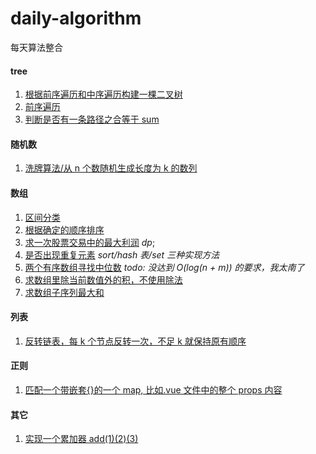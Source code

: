 # daily-algorithm

每天算法整合

#### tree

1. [根据前序遍历和中序遍历构建一棵二叉树](tree/buildTree.ts)
2. [前序遍历](tree/preTraversing.ts)
3. [判断是否有一条路径之合等于 sum](tree/hasSumPath.ts)

#### 随机数

1. [洗牌算法/从 n 个数随机生成长度为 k 的数列](algorithm/shuffle.ts)

#### 数组

1. [区间分类](array/classification.ts)
2. [根据确定的顺序排序](array/customSort.ts)
3. [求一次股票交易中的最大利润](array/bestTimeToBuyStock.ts) _dp_;
4. [是否出现重复元素](array/isDuplicate.ts) _sort/hash 表/set 三种实现方法_
5. [两个有序数组寻找中位数](array/findMedianSortedArrays.ts) _todo: 没达到 O(log(n + m)) 的要求，我太南了_
6. [求数组里除当前数值外的积，不使用除法](array/productExceptSelf.ts)
7. [求数组子序列最大和](array/maxSubArray.ts)

#### 列表

1. [反转链表，每 k 个节点反转一次，不足 k 就保持原有顺序](list/reverseEveryKItems.ts)

#### 正则

1. [匹配一个带嵌套{}的一个 map, 比如.vue 文件中的整个 props 内容](reg/oddBlack.ts)

#### 其它

1. [实现一个累加器 add(1)(2)(3)](functional/curry.ts)
